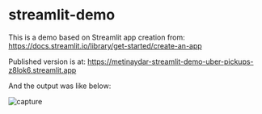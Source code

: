 # streamlit-demo

This is a demo based on Streamlit app creation from: https://docs.streamlit.io/library/get-started/create-an-app

Published version is at: https://metinaydar-streamlit-demo-uber-pickups-z8lok6.streamlit.app

And the output was like below:

![capture](https://user-images.githubusercontent.com/3152873/201497429-fa6d515b-2f6a-44e9-b55f-7aeea3f00af4.png)
